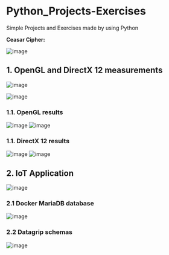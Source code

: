 # Python_Projects-Exercises
 Simple Projects and Exercises made by using Python

**Ceasar Cipher:**

![image](https://user-images.githubusercontent.com/72278818/162925239-43d6a67b-e092-430f-bed3-a681a6ae19e4.png)

## 1. OpenGL and DirectX 12 measurements

![image](https://user-images.githubusercontent.com/72278818/232249322-1d07a0da-b11c-4693-bd53-7324ac489061.png)

![image](https://user-images.githubusercontent.com/72278818/232307214-9589ddc7-4c4a-467f-88f0-e432e9d47ff7.png)

### 1.1. OpenGL results

![image](https://user-images.githubusercontent.com/72278818/232249097-2cd802a3-5dc2-4ba0-b870-2e2307e1d892.png)
![image](https://user-images.githubusercontent.com/72278818/232249103-a3c08dee-4180-4a51-8acc-ca4b7479a0bf.png)

### 1.1. DirectX 12 results

![image](https://user-images.githubusercontent.com/72278818/232307506-875a7dd1-5722-4dfd-814b-f01abb730009.png)
![image](https://user-images.githubusercontent.com/72278818/232307241-1ad650ee-9138-4d7e-bd9d-ef176f5688fd.png)

## 2. IoT Application

![image](https://user-images.githubusercontent.com/72278818/230765846-f17f2cf5-27ea-4740-b97a-338e4a614cd2.png)

### 2.1 Docker MariaDB database

![image](https://user-images.githubusercontent.com/72278818/230765889-ffff0614-4227-4b31-82d4-bcf3c652c026.png)

### 2.2 Datagrip schemas

![image](https://user-images.githubusercontent.com/72278818/230765910-1afdafbd-2942-4323-a295-1047fe9ed964.png)
